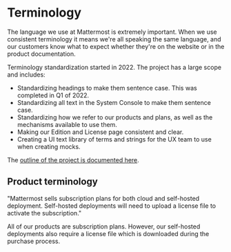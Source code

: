 # Terminology

The language we use at Mattermost is extremely important. When we use consistent terminology it means we're all speaking the same language, and our customers know what to expect whether they're on the website or in the product documentation.

Terminology standardization started in 2022. The project has a large scope and includes:

- Standardizing headings to make them sentence case. This was completed in Q1 of 2022.
- Standardizing all text in the System Console to make them sentence case.
- Standardizing how we refer to our products and plans, as well as the mechanisms available to use them.
- Making our Edition and License page consistent and clear.
- Creating a UI text library of terms and strings for the UX team to use when creating mocks.

The [outline of the project is documented here](https://docs.google.com/document/d/1ImzS3UhCkFzMF2-6FNByw9W2r8Gvx1sudBA0FjazVH0/edit#heading=h.crjl4fz9pz1n).

## Product terminology

"Mattermost sells subscription plans for both cloud and self-hosted deployment. Self-hosted deployments will need to upload a license file to activate the subscription."

All of our products are subscription plans. However, our self-hosted deployments also require a license file which is downloaded during the purchase process.

